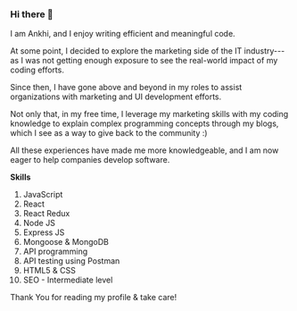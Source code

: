 ### Hi there 👋

I am Ankhi, and I enjoy writing efficient and meaningful code.

At some point, I decided to explore the marketing side of the IT industry---as I was not getting enough exposure to see the real-world impact of my coding efforts.

Since then, I have gone above and beyond in my roles to assist organizations with marketing and UI development efforts. 

Not only that, in my free time, I leverage my marketing skills with my coding knowledge to explain complex programming concepts through my blogs, which I see as a way to give back to the community :)

All these experiences have made me more knowledgeable, and I am now eager to help companies develop software.

**Skills**
1. JavaScript
2. React
3. React Redux
4. Node JS
5. Express JS
6. Mongoose & MongoDB
7. API programming
8. API testing using Postman
9. HTML5 & CSS
10. SEO - Intermediate level


Thank You for reading my profile & take care!
